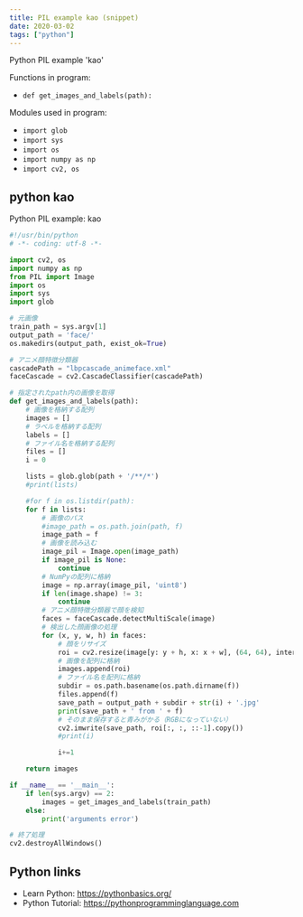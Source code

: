 ```yaml
---
title: PIL example kao (snippet)
date: 2020-03-02
tags: ["python"]
---
```

Python PIL example 'kao'

Functions in program: 
* `def get_images_and_labels(path):`

Modules used in program: 
* `import glob`
* `import sys`
* `import os`
* `import numpy as np`
* `import cv2, os`

## python kao

Python PIL example: kao

```python
#!/usr/bin/python
# -*- coding: utf-8 -*-

import cv2, os
import numpy as np
from PIL import Image
import os
import sys
import glob

# 元画像
train_path = sys.argv[1]
output_path = 'face/'
os.makedirs(output_path, exist_ok=True)

# アニメ顔特徴分類器
cascadePath = "lbpcascade_animeface.xml"
faceCascade = cv2.CascadeClassifier(cascadePath)

# 指定されたpath内の画像を取得
def get_images_and_labels(path):
    # 画像を格納する配列
    images = []
    # ラベルを格納する配列
    labels = []
    # ファイル名を格納する配列
    files = []
    i = 0

    lists = glob.glob(path + '/**/*')
    #print(lists)

    #for f in os.listdir(path):
    for f in lists:
        # 画像のパス
        #image_path = os.path.join(path, f)
        image_path = f
        # 画像を読み込む
        image_pil = Image.open(image_path)
        if image_pil is None:
            continue
        # NumPyの配列に格納
        image = np.array(image_pil, 'uint8')
        if len(image.shape) != 3:
            continue
        # アニメ顔特徴分類器で顔を検知
        faces = faceCascade.detectMultiScale(image)
        # 検出した顔画像の処理
        for (x, y, w, h) in faces:
            # 顔をリサイズ
            roi = cv2.resize(image[y: y + h, x: x + w], (64, 64), interpolation=cv2.INTER_LINEAR)
            # 画像を配列に格納
            images.append(roi)
            # ファイル名を配列に格納
            subdir = os.path.basename(os.path.dirname(f))
            files.append(f)
            save_path = output_path + subdir + str(i) + '.jpg'
            print(save_path + ' from ' + f)
            # そのまま保存すると青みがかる（RGBになっていない）
            cv2.imwrite(save_path, roi[:, :, ::-1].copy())
            #print(i)

            i+=1

    return images

if __name__ == '__main__':
    if len(sys.argv) == 2:
        images = get_images_and_labels(train_path)
    else:
        print('arguments error')

# 終了処理
cv2.destroyAllWindows()

```

## Python links

- Learn Python: https://pythonbasics.org/
- Python Tutorial: https://pythonprogramminglanguage.com
